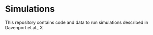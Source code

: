 # Simulations
This repository contains code and data to run simulations described in Davenport et al., X
